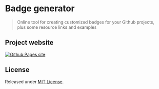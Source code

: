# Badge generator
> Online tool for creating customized badges for your Github projects, plus some resource links and examples


## Project website

[![Github Pages site](https://img.shields.io/badge/Github_Pages-Badge_Generator-green?style=for-the-badge)](https://michaelcurrin.github.io/badge-generator/)  


## License

Released under [MIT License](/LICENSE).
